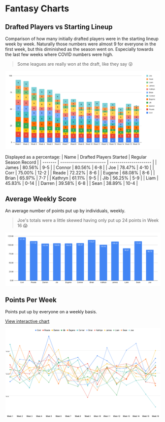 # Fantasy Charts

## Drafted Players vs Starting Lineup
Comparison of how many initially drafted players were in the starting lineup week by week. Naturally those numbers were almost 9 for everyone in the first week, but this diminished as the season went on. Especially towards the last few weeks where COVID numbers were high.

> Some leagues are really won at the draft, like they say 😜

![Weekly Scores](/images/drafted-vs-starters.png)

Displayed as a percentage:
| Name    | Drafted Players Started | Regular Season Record |
| ------- | ----------------------- | --------------------- |
| James   | 80.56%                  | 9-5                   |
| Connor  | 80.56%                  | 6-8                   |
| Joe     | 78.47%                  | 4-10                  |
| Corr    | 75.00%                  | 12-2                  |
| Reade   | 72.22%                  | 8-6                   |
| Eugene  | 68.08%                  | 8-6                   |
| Brian   | 65.97%                  | 7-7                   |
| Kathryn | 61.11%                  | 9-5                   |
| Jib     | 56.25%                  | 5-9                   |
| Liam    | 45.83%                  | 0-14                  |
| Darren  | 39.58%                  | 6-8                   |
| Sean    | 38.89%                  | 10-4                  |

## Average Weekly Score
An average number of points put up by individuals, weekly.

> Joe's totals were a little skewed having only put up 24 points in Week 16 😱

![Weekly Average Scores](/images/weekly-average-scores.png)

## Points Per Week
Points put up by everyone on a weekly basis.

[View interactive chart](/charts/weekly-scores.md)

![Weekly Scores](/images/weekly-scores.png)


